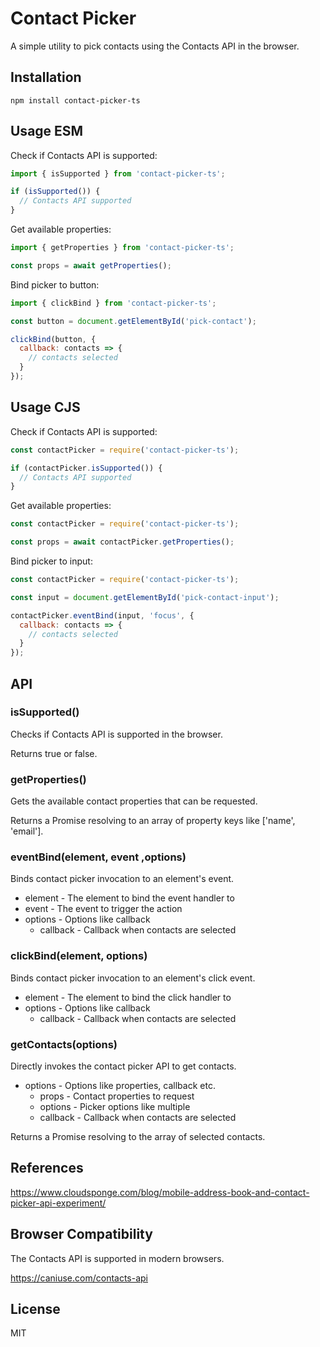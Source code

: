 # Contact Picker

A simple utility to pick contacts using the Contacts API in the browser.

## Installation

```
npm install contact-picker-ts
```

## Usage ESM

Check if Contacts API is supported:

```js
import { isSupported } from 'contact-picker-ts';

if (isSupported()) {
  // Contacts API supported
}
```

Get available properties:

```js
import { getProperties } from 'contact-picker-ts';

const props = await getProperties();
```

Bind picker to button:

```js
import { clickBind } from 'contact-picker-ts';

const button = document.getElementById('pick-contact');

clickBind(button, {
  callback: contacts => {
    // contacts selected
  }
});
```

## Usage CJS

Check if Contacts API is supported:

```js
const contactPicker = require('contact-picker-ts');

if (contactPicker.isSupported()) {
  // Contacts API supported
}
```

Get available properties:

```js
const contactPicker = require('contact-picker-ts');

const props = await contactPicker.getProperties();
```

Bind picker to input:

```js
const contactPicker = require('contact-picker-ts');

const input = document.getElementById('pick-contact-input');

contactPicker.eventBind(input, 'focus', {
  callback: contacts => {
    // contacts selected
  }
});
```

## API

### isSupported()

Checks if Contacts API is supported in the browser.

Returns true or false.

### getProperties()

Gets the available contact properties that can be requested.

Returns a Promise resolving to an array of property keys like ['name', 'email'].

### eventBind(element, event ,options)

Binds contact picker invocation to an element's event.

- element - The element to bind the event handler to
- event - The event to trigger the action
- options - Options like callback
  - callback - Callback when contacts are selected

### clickBind(element, options)

Binds contact picker invocation to an element's click event.

- element - The element to bind the click handler to
- options - Options like callback
  - callback - Callback when contacts are selected

### getContacts(options)

Directly invokes the contact picker API to get contacts.

- options - Options like properties, callback etc.
  - props - Contact properties to request
  - options - Picker options like multiple
  - callback - Callback when contacts are selected

Returns a Promise resolving to the array of selected contacts.

## References

https://www.cloudsponge.com/blog/mobile-address-book-and-contact-picker-api-experiment/

## Browser Compatibility

The Contacts API is supported in modern browsers.

https://caniuse.com/contacts-api

## License

MIT
